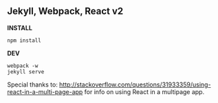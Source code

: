 ## Jekyll, Webpack, React v2

**INSTALL**

```
npm install
```

**DEV**

```
webpack -w
jekyll serve
```

Special thanks to: http://stackoverflow.com/questions/31933359/using-react-in-a-multi-page-app for info on using React in a multipage app.
